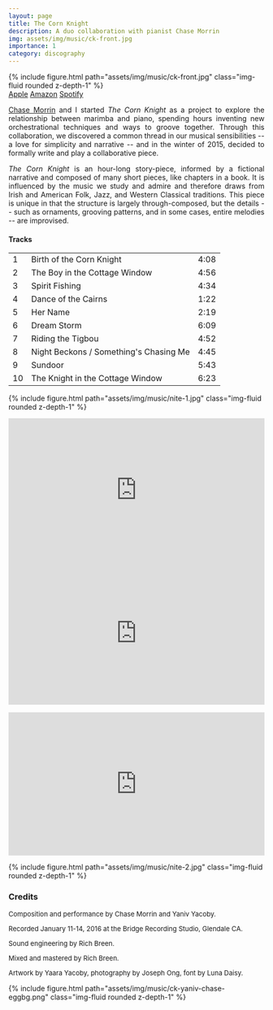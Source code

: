 ```yaml
---
layout: page
title: The Corn Knight
description: A duo collaboration with pianist Chase Morrin
img: assets/img/music/ck-front.jpg
importance: 1
category: discography
---
```



<div class="row">
    <div class="col-sm mt-3 mt-md-0">
        {% include figure.html path="assets/img/music/ck-front.jpg" class="img-fluid rounded z-depth-1" %}
	<div class="album-links">
	     <a href="https://itunes.apple.com/us/album/the-corn-knight/id1112213726" class="btn btn-sm z-depth-0 waves-effect waves-light" role="button">Apple</a>
	     <a href="https://www.amazon.com/gp/product/B01FEAPIIE?ie=UTF8&keywords=the%20corn%20knight&qid=1463019920&ref_=sr_1_2&sr=8-2" class="btn btn-sm z-depth-0 waves-effect waves-light" role="button">Amazon</a>
	     <a href="https://open.spotify.com/album/6ZVHG4K4cnk1t3vX6CKn3v?si=er4_rLofTt2Ir6IBnVR5_A" class="btn btn-sm z-depth-0 waves-effect waves-light" role="button">Spotify</a>
	</div>	
    </div>
    <div class="col-sm mt-3 mt-md-0">
    	 <p style="text-align: justify;">
		<a href="https://chasemorrin.com/">Chase Morrin</a> and I started <i>The Corn Knight</i> as a project to explore the relationship between marimba and piano, spending hours inventing new orchestrational techniques and ways to groove together. Through this collaboration, we discovered a common thread in our musical sensibilities -- a love for simplicity and narrative -- and in the winter of 2015, decided to formally write and play a collaborative piece.
	</p>
	<p style="text-align: justify;">
		<i>The Corn Knight</i> is an hour-long story-piece, informed by a fictional narrative and composed of many short pieces, like chapters in a book. It is influenced by the music we study and admire and therefore draws from Irish and American Folk, Jazz, and Western Classical traditions. This piece is unique in that the structure is largely through-composed, but the details -- such as ornaments, grooving patterns, and in some cases, entire melodies -- are improvised.
	 </p>	 
    </div>
</div>

<p></p>

<div class="row">
    <div class="col-sm mt-3 mt-md-0">
    	 <h4>Tracks</h4>
    	 <table style="width:100%;" class="album-tracks">
	 	<tbody>
		<tr>
			<td>1</td>
			<td>Birth of the Corn Knight</td>
			<td>4:08</td>
		</tr>
		<tr>
			<td>2</td>
			<td>The Boy in the Cottage Window</td>
			<td>4:56</td>
		</tr>
		<tr>
			<td>3</td>
			<td>Spirit Fishing</td>
			<td>4:34</td>
		</tr>
		<tr>
			<td>4</td>
			<td>Dance of the Cairns</td>
			<td>1:22</td>
		</tr>
		<tr>
			<td>5</td>
			<td>Her Name</td>
			<td>2:19</td>
		</tr>
		<tr>
			<td>6</td>
			<td>Dream Storm</td>
			<td>6:09</td>
		</tr>
		<tr>
			<td>7</td>
			<td>Riding the Tigbou</td>
			<td>4:52</td>
		</tr>
		<tr>
			<td>8</td>
			<td>Night Beckons / Something's Chasing Me</td>
			<td>4:45</td>
		</tr>
		<tr>
			<td>9</td>
			<td>Sundoor</td>
			<td>5:43</td>
		</tr>
		<tr>
			<td>10</td>
			<td>The Knight in the Cottage Window</td>
			<td>6:23</td>
		</tr>
		</tbody>
	</table>
    </div>
    <div class="col-sm mt-3 mt-md-0">
        {% include figure.html path="assets/img/music/nite-1.jpg" class="img-fluid rounded z-depth-1" %}
    </div>
</div>

<p></p>

<div class="row">
    <div class="col-sm mt-3 mt-md-0">
    	 <div style="position:relative;height:0px;padding-bottom:56%;margin:0px auto;">
	      <iframe style="position:absolute;top:0px;left:0px;width:100%;height:100%;" width="640" height="360" src="https://www.youtube.com/embed/347WQQOROYA?rel=0&amp;color=white" frameborder="0" allowfullscreen=""></iframe>
	 </div>
    </div>
    <div class="col-sm mt-3 mt-md-0">
    	 <div style="position:relative;height:0px;padding-bottom:56%;margin:0px auto;">
    	      <iframe style="position:absolute;top:0px;left:0px;width:100%;height:100%;" width="640" height="360" src="https://www.youtube.com/embed/-ZRyjH435-w?rel=0&amp;color=white" frameborder="0" allowfullscreen=""></iframe>
	 </div>
    </div>
</div>

<p></p>

<div class="row">
    <div class="col-sm mt-3 mt-md-0">
    	 <div style="position:relative;height:0px;padding-bottom:56%;margin:0px auto;">
	      <iframe style="position:absolute;top:0px;left:0px;width:100%;height:100%;" width="640" height="360" src="https://www.youtube.com/embed/OOBqnbN_0KQ?rel=0&amp;color=white" frameborder="0" allowfullscreen=""></iframe>
	 </div>	 
    </div>
</div>

<p></p>

<div class="row">
    <div class="col-sm mt-3 mt-md-0">
        {% include figure.html path="assets/img/music/nite-2.jpg" class="img-fluid rounded z-depth-1" %}    	 
    </div>
    <div class="col-sm mt-3 mt-md-0">
    	 <h3>Credits</h3>
	 <div style="font-size: small;">
    	 <p>Composition and performance by Chase Morrin and Yaniv Yacoby.</p>
	 <p>Recorded January 11-14, 2016 at the Bridge Recording Studio, Glendale CA.</p>
	 <p>Sound engineering by Rich Breen.</p>
	 <p>Mixed and mastered by Rich Breen.</p>
	 <p>Artwork by Yaara Yacoby, photography by Joseph Ong, font by Luna Daisy.</p>
	 </div>
    </div>
</div>

<p></p>

<div class="row">
    <div class="col-sm mt-3 mt-md-0">
        {% include figure.html path="assets/img/music/ck-yaniv-chase-eggbg.png" class="img-fluid rounded z-depth-1" %}    	 
    </div>
</div>